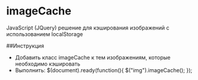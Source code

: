 # imageCache
JavaScript (JQuery) решение для кэширования изображений с использованием localStorage

##Инструкция
- Добавить класс imageCache к тем изображениям, которые необходимо кэшировать
- Выполнить:
  $(document).ready(function(){
    $("img").imageCache();
  });

